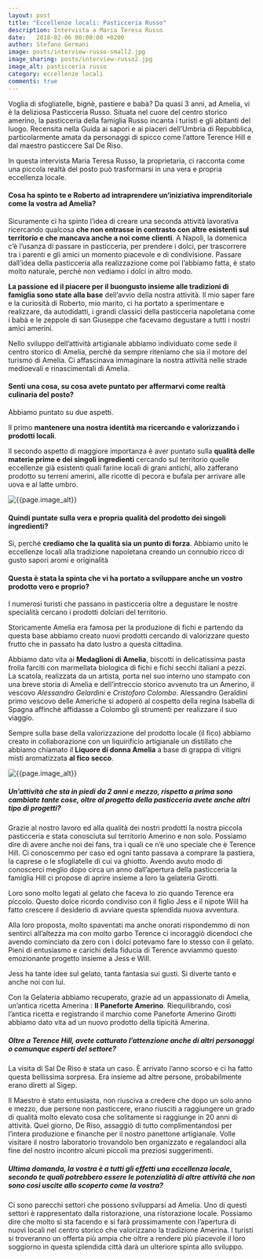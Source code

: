 ```yaml
---
layout: post
title: "Eccellenze locali: Pasticceria Russo"
description: Intervista a Maria Teresa Russo
date:   2018-02-06 00:00:00 +0200
author: Stefano Germani
image: posts/interview-russo-small2.jpg
image_sharing: posts/interview-russo2.jpg
image_alt: pasticceria russo
category: eccellenze locali
comments: true
---
```



Voglia di sfogliatelle, bignè, pastiere e babà? Da quasi 3 anni, ad Amelia, vi è la deliziosa Pasticceria Russo. Situata nel cuore del centro storico amerino, la pasticceria della famiglia Russo incanta i turisti e gli abitanti del luogo. Recensita nella Guida ai sapori e ai piaceri dell’Umbria di Repubblica, particolarmente amata da personaggi di spicco come l’attore Terence Hill e dal maestro pasticcere Sal De Riso. 

In questa intervista Maria Teresa Russo, la proprietaria, ci racconta come una piccola realtà del posto può trasformarsi in una vera e propria eccellenza locale. 


#### Cosa ha spinto te e Roberto ad intraprendere un’iniziativa imprenditoriale come la vostra ad Amelia? 

Sicuramente ci ha spinto l’idea di creare una seconda attività lavorativa ricercando qualcosa **che non entrasse in contrasto con altre esistenti sul territorio e che mancava anche a noi come clienti**. A Napoli, la domenica c’è l’usanza di passare in pasticceria, per prendere i dolci,  per trascorrere tra i parenti e gli amici un momento piacevole e di condivisione. Passare dall’idea della pasticceria alla realizzazione come poi l’abbiamo fatta, è stato molto naturale, perché non vediamo i dolci in altro modo.

**La passione ed il piacere per il buongusto insieme alle tradizioni di famiglia sono state alla base** dell’avvio della nostra attività. Il mio saper fare e la curiosità di Roberto, mio marito, ci ha portato a sperimentare e realizzare, da autodidatti, i grandi classici della pasticceria napoletana come i babà e le zeppole di san Giuseppe che facevamo degustare a tutti i nostri amici amerini.  

Nello sviluppo dell’attività artigianale abbiamo individuato come sede il centro storico di Amelia, perchè da sempre riteniamo che sia il motore del turismo di Amelia.  Ci affascinava immaginare la nostra attività nelle strade medioevali e rinascimentali di Amelia.


#### Senti una cosa, su cosa avete puntato per affermarvi come realtà culinaria del posto? 

Abbiamo puntato su due aspetti. 

Il primo **mantenere una nostra identità ma ricercando e valorizzando i prodotti locali**. 

Il secondo aspetto di maggiore importanza è aver puntato sulla **qualità delle materie prime e dei singoli ingredienti** cercando sul territorio quelle eccellenze già esistenti quali farine locali di grani antichi, allo zafferano prodotto su terreni amerini, alle ricotte di pecora e bufala per arrivare alle uova e al latte umbro. 

<img alt="{{page.image_alt}}" src="{{site.baseurl}}/assets/img/posts/interview-russo-pasticcini.jpg" class=" img-fluid post-image" />


#### Quindi puntate sulla vera e propria qualità del prodotto dei singoli ingredienti?

Si, perché **crediamo che la qualità sia un punto di forza**. Abbiamo unito le eccellenze locali alla tradizione napoletana creando un connubio ricco di gusto sapori aromi e originalità 

#### Questa è stata la spinta che vi ha portato a sviluppare anche un vostro prodotto vero e proprio? 

I numerosi turisti che passano in pasticceria oltre a degustare le nostre specialità cercano i prodotti dolciari del territorio. 

Storicamente Amelia era famosa per la produzione di fichi e partendo da questa base abbiamo creato nuovi prodotti cercando di valorizzare questo frutto che in passato ha dato lustro a questa cittadina. 

Abbiamo dato vita ai **Medaglioni di Amelia**, biscotti in delicatissima pasta frolla farciti con marmellata biologica di fichi e fichi secchi italiani a pezzi. La scatola, realizzata da un artista, porta nel suo interno uno stampato con una breve storia di Amelia e dell’intreccio storico avvenuto tra un Amerino, il vescovo _Alessandro Gelardini_ e _Cristoforo Colombo_. Alessandro Geraldini primo vescovo delle Americhe si adoperò al cospetto della regina Isabella di Spagna affinché affidasse a Colombo gli strumenti per realizzare il suo viaggio.  

Sempre sulla base della valorizzazione del prodotto locale (il fico) abbiamo creato in collaborazione con un liquirificio artigianale un distillato che abbiamo chiamato il **Liquore di donna Amelia** a base di grappa di vitigni misti aromatizzata **al fico secco**.  

<img alt="{{page.image_alt}}" src="{{site.baseurl}}/assets/img/posts/interview-russo-medaglioni.jpg" class=" img-fluid post-image" />


##### Un’attività che sta in piedi da 2 anni e mezzo, rispetto a prima sono cambiate tante cose, oltre al progetto della pasticceria avete anche altri tipo di progetti?

Grazie al nostro lavoro ed alla qualità dei nostri prodotti la nostra piccola pasticceria e stata conosciuta sul territorio Amerino e non solo. Possiamo dire di avere anche noi dei fans, tra i quali ce n’è uno speciale che è Terence Hill. Ci conoscemmo per caso ed ogni tanto passava a comprare la pastiera, la caprese o le sfogliatelle di cui va ghiotto. Avendo avuto modo di conoscerci meglio dopo circa un anno dall’apertura della pasticceria la famiglia Hill ci propose di aprire insieme a loro la gelateria Girotti.  

Loro sono molto legati al gelato che faceva lo zio quando Terence era piccolo. Questo dolce ricordo condiviso con il figlio Jess e il nipote Will ha fatto crescere il desiderio di avviare questa splendida nuova avventura.  

Alla loro proposta, molto spaventati ma anche onorati rispondemmo di non sentirci all’altezza ma con molto garbo Terence ci incoraggiò dicendoci che avendo cominciato da zero con i dolci potevamo fare lo stesso con il gelato.  Pieni di entusiasmo e carichi della fiducia di Terence avviammo questo emozionante progetto insieme a Jess e Will. 

Jess ha tante idee sul gelato, tanta fantasia sui gusti. Si diverte tanto e anche noi con lui. 

Con la Gelateria abbiamo recuperato, grazie ad un appassionato di Amelia, un’antica ricetta Amerina : **Il Paneforte Amerino**. Riequilibrando, così l’antica  ricetta e registrando il marchio come Paneforte Amerino Girotti abbiamo dato vita ad un nuovo prodotto della tipicità Amerina.


##### Oltre a Terence Hill, avete catturato l’attenzione anche di altri personaggi o comunque esperti del settore?

La visita di Sal De Riso è stata un caso. È arrivato l’anno scorso e ci ha fatto questa bellissima sorpresa. Era insieme ad altre persone, probabilmente erano diretti al Sigep. 

Il Maestro è stato entusiasta, non riusciva a credere che dopo un solo anno e mezzo,  due persone non pasticcere, erano riusciti a raggiungere un grado di qualità molto elevato cosa che solitamente si raggiunge in 20 anni di attività. Quel giorno, De Riso, assaggiò di tutto complimentandosi per l’intera produzione e finanche per il nostro panettone artigianale. Volle visitare il nostro laboratorio trovandolo ben organizzato e regalandoci alla fine del nostro incontro alcuni piccoli ma preziosi suggerimenti.


##### Ultima domanda, la vostra è a tutti gli effetti una eccellenza locale, secondo te quali potrebbero essere le potenzialità di altre attività che non sono così uscite allo scoperto come la vostra?

Ci sono parecchi settori che possono svilupparsi ad Amelia. Uno di questi settori è rappresentato dalla ristorazione, una ristorazione locale. Possiamo dire che molto si sta facendo e si farà prossimamente con l’apertura di nuovi locali nel centro storico che valorizzano la tradizione Amerina. I turisti si troveranno un offerta più ampia che oltre a rendere più piacevole il loro soggiorno in questa splendida città darà un ulteriore spinta allo sviluppo.


